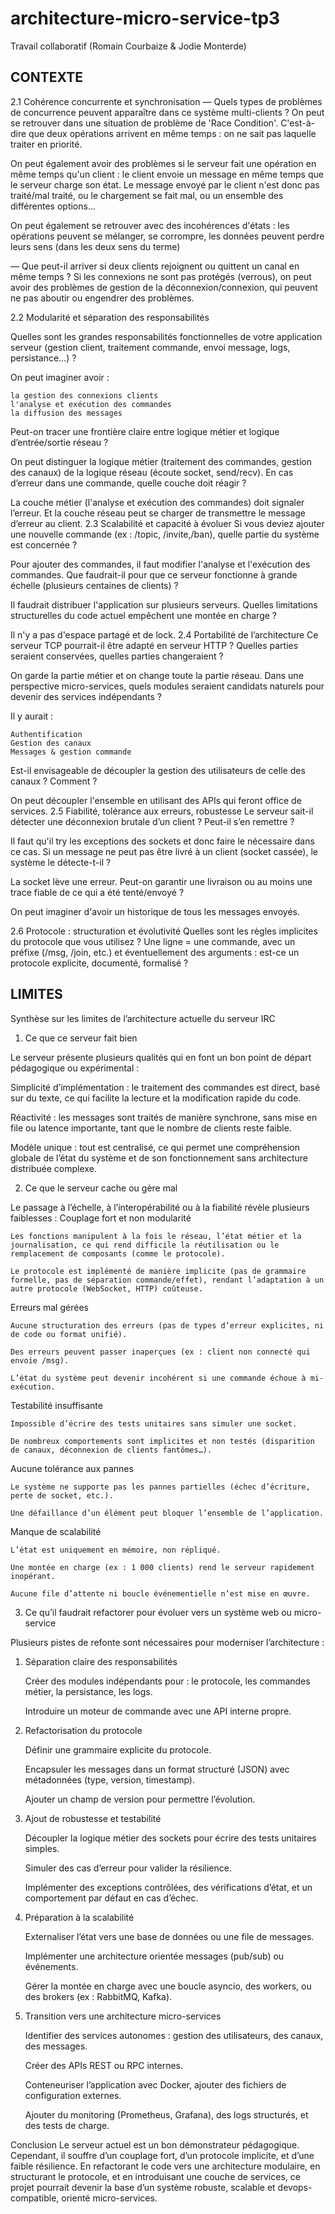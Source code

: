 # architecture-micro-service-tp3

Travail collaboratif (Romain Courbaize & Jodie Monterde)

## CONTEXTE
2.1 Cohérence concurrente et synchronisation
— Quels types de problèmes de concurrence peuvent apparaître dans ce système multi-clients ?
On peut se retrouver dans une situation de problème de 'Race Condition'. C'est-à-dire que deux opérations arrivent en même temps : on ne sait pas laquelle traiter en priorité.

On peut également avoir des problèmes si le serveur fait une opération en même temps qu'un client : le client envoie un message en même temps que le serveur charge son état. Le message envoyé par le client n'est donc pas traité/mal traité, ou le chargement se fait mal, ou un ensemble des différentes options...

On peut également se retrouver avec des incohérences d'états : les opérations peuvent se mélanger, se corrompre, les données peuvent perdre leurs sens (dans les deux sens du terme)

— Que peut-il arriver si deux clients rejoignent ou quittent un canal en même temps ?
Si les connexions ne sont pas protégés (verrous), on peut avoir des problèmes de gestion de la déconnexion/connexion, qui peuvent ne pas aboutir ou engendrer des problèmes.

2.2 Modularité et séparation des responsabilités

Quelles sont les grandes responsabilités fonctionnelles de votre application serveur (gestion client, traitement commande, envoi message, logs, persistance…) ?

On peut imaginer avoir :

    la gestion des connexions clients
    l'analyse et exécution des commandes
    la diffusion des messages

Peut-on tracer une frontière claire entre logique métier et logique d’entrée/sortie réseau ?

On peut distinguer la logique métier (traitement des commandes, gestion des canaux) de la logique réseau (écoute socket, send/recv).
En cas d’erreur dans une commande, quelle couche doit réagir ?

La couche métier (l'analyse et exécution des commandes) doit signaler l’erreur. Et la couche réseau peut se charger de transmettre le message d’erreur au client.
2.3 Scalabilité et capacité à évoluer
Si vous deviez ajouter une nouvelle commande (ex : /topic, /invite,/ban), quelle partie du système est concernée ?

Pour ajouter des commandes, il faut modifier l'analyse et l'exécution des commandes.
Que faudrait-il pour que ce serveur fonctionne à grande échelle (plusieurs centaines de clients) ?

Il faudrait distribuer l'application sur plusieurs serveurs.
Quelles limitations structurelles du code actuel empêchent une montée en charge ?

Il n'y a pas d'espace partagé et de lock.
2.4 Portabilité de l’architecture
Ce serveur TCP pourrait-il être adapté en serveur HTTP ? Quelles parties seraient conservées, quelles parties changeraient ?

On garde la partie métier et on change toute la partie réseau.
Dans une perspective micro-services, quels modules seraient candidats naturels pour devenir des services indépendants ?

Il y aurait :

    Authentification
    Gestion des canaux
    Messages & gestion commande

Est-il envisageable de découpler la gestion des utilisateurs de celle des canaux ? Comment ?

On peut découpler l'ensemble en utilisant des APIs qui feront office de services.
2.5 Fiabilité, tolérance aux erreurs, robustesse
Le serveur sait-il détecter une déconnexion brutale d’un client ? Peut-il s’en remettre ?

Il faut qu'il try les exceptions des sockets et donc faire le nécessaire dans ce cas.
Si un message ne peut pas être livré à un client (socket cassée), le système le détecte-t-il ?

La socket lève une erreur.
Peut-on garantir une livraison ou au moins une trace fiable de ce qui a été tenté/envoyé ?

On peut imaginer d'avoir un historique de tous les messages envoyés.

2.6 Protocole : structuration et évolutivité
Quelles sont les règles implicites du protocole que vous utilisez ? Une ligne = une commande, avec un préfixe (/msg, /join, etc.) et éventuellement des arguments : est-ce un protocole explicite, documenté, formalisé ?

## LIMITES

Synthèse sur les limites de l’architecture actuelle du serveur IRC
1. Ce que ce serveur fait bien

Le serveur présente plusieurs qualités qui en font un bon point de départ pédagogique ou expérimental :

   Simplicité d’implémentation : le traitement des commandes est direct, basé sur du texte, ce qui facilite la lecture et la modification rapide du code.

   Réactivité : les messages sont traités de manière synchrone, sans mise en file ou latence importante, tant que le nombre de clients reste faible.

   Modèle unique : tout est centralisé, ce qui permet une compréhension globale de l’état du système et de son fonctionnement sans architecture distribuée complexe.

2. Ce que le serveur cache ou gère mal

Le passage à l’échelle, à l’interopérabilité ou à la fiabilité révèle plusieurs faiblesses :
Couplage fort et non modularité

    Les fonctions manipulent à la fois le réseau, l’état métier et la journalisation, ce qui rend difficile la réutilisation ou le remplacement de composants (comme le protocole).

    Le protocole est implémenté de manière implicite (pas de grammaire formelle, pas de séparation commande/effet), rendant l’adaptation à un autre protocole (WebSocket, HTTP) coûteuse.

Erreurs mal gérées

    Aucune structuration des erreurs (pas de types d’erreur explicites, ni de code ou format unifié).

    Des erreurs peuvent passer inaperçues (ex : client non connecté qui envoie /msg).

    L’état du système peut devenir incohérent si une commande échoue à mi-exécution.

Testabilité insuffisante

    Impossible d’écrire des tests unitaires sans simuler une socket.

    De nombreux comportements sont implicites et non testés (disparition de canaux, déconnexion de clients fantômes…).

Aucune tolérance aux pannes

    Le système ne supporte pas les pannes partielles (échec d’écriture, perte de socket, etc.).

    Une défaillance d’un élément peut bloquer l’ensemble de l’application.

Manque de scalabilité

    L’état est uniquement en mémoire, non répliqué.

    Une montée en charge (ex : 1 000 clients) rend le serveur rapidement inopérant.

    Aucune file d’attente ni boucle événementielle n’est mise en œuvre.

3. Ce qu’il faudrait refactorer pour évoluer vers un système web ou micro-service

Plusieurs pistes de refonte sont nécessaires pour moderniser l’architecture :
1. Séparation claire des responsabilités

    Créer des modules indépendants pour : le protocole, les commandes métier, la persistance, les logs.

    Introduire un moteur de commande avec une API interne propre.

2. Refactorisation du protocole

    Définir une grammaire explicite du protocole.

    Encapsuler les messages dans un format structuré (JSON) avec métadonnées (type, version, timestamp).

    Ajouter un champ de version pour permettre l’évolution.

3. Ajout de robustesse et testabilité

    Découpler la logique métier des sockets pour écrire des tests unitaires simples.

    Simuler des cas d’erreur pour valider la résilience.

    Implémenter des exceptions contrôlées, des vérifications d’état, et un comportement par défaut en cas d’échec.

4. Préparation à la scalabilité

    Externaliser l’état vers une base de données ou une file de messages.

    Implémenter une architecture orientée messages (pub/sub) ou événements.

    Gérer la montée en charge avec une boucle asyncio, des workers, ou des brokers (ex : RabbitMQ, Kafka).

5. Transition vers une architecture micro-services

    Identifier des services autonomes : gestion des utilisateurs, des canaux, des messages.

    Créer des APIs REST ou RPC internes.

    Conteneuriser l’application avec Docker, ajouter des fichiers de configuration externes.

    Ajouter du monitoring (Prometheus, Grafana), des logs structurés, et des tests de charge.

Conclusion
Le serveur actuel est un bon démonstrateur pédagogique. Cependant, il souffre d’un couplage fort, d’un protocole implicite, et d’une faible résilience. En refactorant le code vers une architecture modulaire, en structurant le protocole, et en introduisant une couche de services, ce projet pourrait devenir la base d’un système robuste, scalable et devops-compatible, orienté micro-services.
